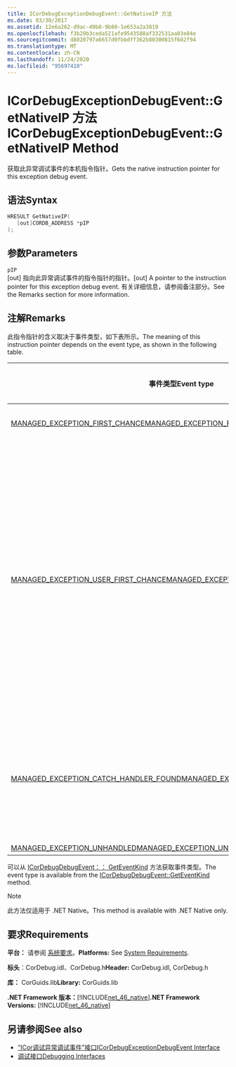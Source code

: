 ```yaml
---
title: ICorDebugExceptionDebugEvent::GetNativeIP 方法
ms.date: 03/30/2017
ms.assetid: 12e6a262-d9ac-49b8-9b80-1e653a2a3819
ms.openlocfilehash: f3b29b3ceda521afe9543588af332531aa03e84e
ms.sourcegitcommit: d8020797a6657d0fbbdff362b80300815f682f94
ms.translationtype: MT
ms.contentlocale: zh-CN
ms.lasthandoff: 11/24/2020
ms.locfileid: "95697410"
---
```

# <a name="icordebugexceptiondebugeventgetnativeip-method"></a><span data-ttu-id="8f3c5-102">ICorDebugExceptionDebugEvent::GetNativeIP 方法</span><span class="sxs-lookup"><span data-stu-id="8f3c5-102">ICorDebugExceptionDebugEvent::GetNativeIP Method</span></span>

<span data-ttu-id="8f3c5-103">获取此异常调试事件的本机指令指针。</span><span class="sxs-lookup"><span data-stu-id="8f3c5-103">Gets the native instruction pointer for this exception debug event.</span></span>  
  
## <a name="syntax"></a><span data-ttu-id="8f3c5-104">语法</span><span class="sxs-lookup"><span data-stu-id="8f3c5-104">Syntax</span></span>  
  
```cpp  
HRESULT GetNativeIP(  
   [out]CORDB_ADDRESS *pIP  
);  
```  
  
## <a name="parameters"></a><span data-ttu-id="8f3c5-105">参数</span><span class="sxs-lookup"><span data-stu-id="8f3c5-105">Parameters</span></span>  

 `pIP`  
 <span data-ttu-id="8f3c5-106">[out] 指向此异常调试事件的指令指针的指针。</span><span class="sxs-lookup"><span data-stu-id="8f3c5-106">[out] A pointer to the instruction pointer for this exception debug event.</span></span> <span data-ttu-id="8f3c5-107">有关详细信息，请参阅备注部分。</span><span class="sxs-lookup"><span data-stu-id="8f3c5-107">See the Remarks section for more information.</span></span>  
  
## <a name="remarks"></a><span data-ttu-id="8f3c5-108">注解</span><span class="sxs-lookup"><span data-stu-id="8f3c5-108">Remarks</span></span>  

 <span data-ttu-id="8f3c5-109">此指令指针的含义取决于事件类型，如下表所示。</span><span class="sxs-lookup"><span data-stu-id="8f3c5-109">The meaning of this instruction pointer depends on the event type, as shown in the following table.</span></span>  
  
|<span data-ttu-id="8f3c5-110">事件类型</span><span class="sxs-lookup"><span data-stu-id="8f3c5-110">Event type</span></span>|<span data-ttu-id="8f3c5-111">`pStackPointer` 值的含义</span><span class="sxs-lookup"><span data-stu-id="8f3c5-111">Meaning of `pStackPointer` value</span></span>|  
|----------------|--------------------------------------|  
|[<span data-ttu-id="8f3c5-112">MANAGED_EXCEPTION_FIRST_CHANCE</span><span class="sxs-lookup"><span data-stu-id="8f3c5-112">MANAGED_EXCEPTION_FIRST_CHANCE</span></span>](cordebugrecordformat-enumeration.md)|<span data-ttu-id="8f3c5-113">出错指令的地址。</span><span class="sxs-lookup"><span data-stu-id="8f3c5-113">The address of the faulting instruction.</span></span>|  
|[<span data-ttu-id="8f3c5-114">MANAGED_EXCEPTION_USER_FIRST_CHANCE</span><span class="sxs-lookup"><span data-stu-id="8f3c5-114">MANAGED_EXCEPTION_USER_FIRST_CHANCE</span></span>](cordebugrecordformat-enumeration.md)|<span data-ttu-id="8f3c5-115">[GetStackPointer](icordebugexceptiondebugevent-getstackpointer-method.md)方法指示的帧中的代码地址，如果未引发异常，则执行将继续执行。</span><span class="sxs-lookup"><span data-stu-id="8f3c5-115">The code address in the frame indicated by the [GetStackPointer](icordebugexceptiondebugevent-getstackpointer-method.md) method where execution would resume if no exception had been raised.</span></span> <span data-ttu-id="8f3c5-116">此异常可能会，也可能不会导致在此帧中执行的不同代码（例如，`try/catch/finally` 子句的 catch 块）。</span><span class="sxs-lookup"><span data-stu-id="8f3c5-116">The exception may or may not cause different code, such as the catch block of a `try/catch/finally` clause, to be executed in this frame.</span></span>|  
|[<span data-ttu-id="8f3c5-117">MANAGED_EXCEPTION_CATCH_HANDLER_FOUND</span><span class="sxs-lookup"><span data-stu-id="8f3c5-117">MANAGED_EXCEPTION_CATCH_HANDLER_FOUND</span></span>](cordebugrecordformat-enumeration.md)|<span data-ttu-id="8f3c5-118">`catch`处理程序执行将在[GetStackPointer](icordebugexceptiondebugevent-getstackpointer-method.md)方法指示的帧中开始的代码地址。</span><span class="sxs-lookup"><span data-stu-id="8f3c5-118">The code address where `catch` handler execution will start in the frame indicated by the [GetStackPointer](icordebugexceptiondebugevent-getstackpointer-method.md) method.</span></span>|  
|[<span data-ttu-id="8f3c5-119">MANAGED_EXCEPTION_UNHANDLED</span><span class="sxs-lookup"><span data-stu-id="8f3c5-119">MANAGED_EXCEPTION_UNHANDLED</span></span>](cordebugrecordformat-enumeration.md)|<span data-ttu-id="8f3c5-120">`pIP` 为 0。</span><span class="sxs-lookup"><span data-stu-id="8f3c5-120">`pIP` is 0.</span></span>|  
  
 <span data-ttu-id="8f3c5-121">可以从 [ICorDebugDebugEvent：： GetEventKind](icordebugdebugevent-geteventkind-method.md) 方法获取事件类型。</span><span class="sxs-lookup"><span data-stu-id="8f3c5-121">The event type is available from the [ICorDebugDebugEvent::GetEventKind](icordebugdebugevent-geteventkind-method.md) method.</span></span>  
  
> [!NOTE]
> <span data-ttu-id="8f3c5-122">此方法仅适用于 .NET Native。</span><span class="sxs-lookup"><span data-stu-id="8f3c5-122">This method is available with .NET Native only.</span></span>  
  
## <a name="requirements"></a><span data-ttu-id="8f3c5-123">要求</span><span class="sxs-lookup"><span data-stu-id="8f3c5-123">Requirements</span></span>  

 <span data-ttu-id="8f3c5-124">**平台：** 请参阅 [系统要求](../../get-started/system-requirements.md)。</span><span class="sxs-lookup"><span data-stu-id="8f3c5-124">**Platforms:** See [System Requirements](../../get-started/system-requirements.md).</span></span>  
  
 <span data-ttu-id="8f3c5-125">**标头**：CorDebug.idl、CorDebug.h</span><span class="sxs-lookup"><span data-stu-id="8f3c5-125">**Header:** CorDebug.idl, CorDebug.h</span></span>  
  
 <span data-ttu-id="8f3c5-126">**库：** CorGuids.lib</span><span class="sxs-lookup"><span data-stu-id="8f3c5-126">**Library:** CorGuids.lib</span></span>  
  
 <span data-ttu-id="8f3c5-127">**.NET Framework 版本：**[!INCLUDE[net_46_native](../../../../includes/net-46-native-md.md)]</span><span class="sxs-lookup"><span data-stu-id="8f3c5-127">**.NET Framework Versions:** [!INCLUDE[net_46_native](../../../../includes/net-46-native-md.md)]</span></span>  
  
## <a name="see-also"></a><span data-ttu-id="8f3c5-128">另请参阅</span><span class="sxs-lookup"><span data-stu-id="8f3c5-128">See also</span></span>

- [<span data-ttu-id="8f3c5-129">“ICor调试异常调试事件”接口</span><span class="sxs-lookup"><span data-stu-id="8f3c5-129">ICorDebugExceptionDebugEvent Interface</span></span>](icordebugexceptiondebugevent-interface.md)
- [<span data-ttu-id="8f3c5-130">调试接口</span><span class="sxs-lookup"><span data-stu-id="8f3c5-130">Debugging Interfaces</span></span>](debugging-interfaces.md)

